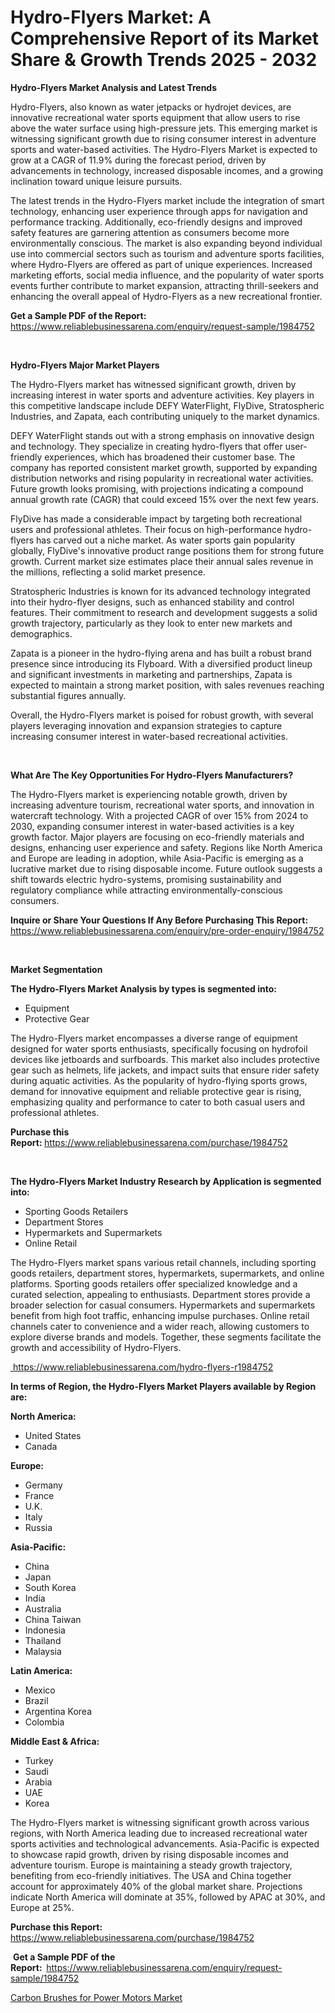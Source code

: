 <p><h1>Hydro-Flyers Market: A Comprehensive Report of its Market Share & Growth Trends 2025 - 2032</h1></p><p><strong>Hydro-Flyers Market Analysis and Latest Trends</strong></p>
<p><p>Hydro-Flyers, also known as water jetpacks or hydrojet devices, are innovative recreational water sports equipment that allow users to rise above the water surface using high-pressure jets. This emerging market is witnessing significant growth due to rising consumer interest in adventure sports and water-based activities. The Hydro-Flyers Market is expected to grow at a CAGR of 11.9% during the forecast period, driven by advancements in technology, increased disposable incomes, and a growing inclination toward unique leisure pursuits.</p><p>The latest trends in the Hydro-Flyers market include the integration of smart technology, enhancing user experience through apps for navigation and performance tracking. Additionally, eco-friendly designs and improved safety features are garnering attention as consumers become more environmentally conscious. The market is also expanding beyond individual use into commercial sectors such as tourism and adventure sports facilities, where Hydro-Flyers are offered as part of unique experiences. Increased marketing efforts, social media influence, and the popularity of water sports events further contribute to market expansion, attracting thrill-seekers and enhancing the overall appeal of Hydro-Flyers as a new recreational frontier.</p></p>
<p><strong>Get a Sample PDF of the Report:&nbsp;</strong> <a href="https://www.reliablebusinessarena.com/enquiry/request-sample/1984752?utm_campaign=2518&utm_medium=2&utm_source=Github&utm_content=ia&utm_term=02032025&utm_id=hydro-flyers">https://www.reliablebusinessarena.com/enquiry/request-sample/1984752</a></p>
<p>&nbsp;</p>
<p><strong>Hydro-Flyers Major Market Players</strong></p>
<p><p>The Hydro-Flyers market has witnessed significant growth, driven by increasing interest in water sports and adventure activities. Key players in this competitive landscape include DEFY WaterFlight, FlyDive, Stratospheric Industries, and Zapata, each contributing uniquely to the market dynamics.</p><p>DEFY WaterFlight stands out with a strong emphasis on innovative design and technology. They specialize in creating hydro-flyers that offer user-friendly experiences, which has broadened their customer base. The company has reported consistent market growth, supported by expanding distribution networks and rising popularity in recreational water activities. Future growth looks promising, with projections indicating a compound annual growth rate (CAGR) that could exceed 15% over the next few years.</p><p>FlyDive has made a considerable impact by targeting both recreational users and professional athletes. Their focus on high-performance hydro-flyers has carved out a niche market. As water sports gain popularity globally, FlyDive's innovative product range positions them for strong future growth. Current market size estimates place their annual sales revenue in the millions, reflecting a solid market presence.</p><p>Stratospheric Industries is known for its advanced technology integrated into their hydro-flyer designs, such as enhanced stability and control features. Their commitment to research and development suggests a solid growth trajectory, particularly as they look to enter new markets and demographics.</p><p>Zapata is a pioneer in the hydro-flying arena and has built a robust brand presence since introducing its Flyboard. With a diversified product lineup and significant investments in marketing and partnerships, Zapata is expected to maintain a strong market position, with sales revenues reaching substantial figures annually.</p><p>Overall, the Hydro-Flyers market is poised for robust growth, with several players leveraging innovation and expansion strategies to capture increasing consumer interest in water-based recreational activities.</p></p>
<p>&nbsp;</p>
<p><strong>What Are The Key Opportunities For Hydro-Flyers Manufacturers?</strong></p>
<p><p>The Hydro-Flyers market is experiencing notable growth, driven by increasing adventure tourism, recreational water sports, and innovation in watercraft technology. With a projected CAGR of over 15% from 2024 to 2030, expanding consumer interest in water-based activities is a key growth factor. Major players are focusing on eco-friendly materials and designs, enhancing user experience and safety. Regions like North America and Europe are leading in adoption, while Asia-Pacific is emerging as a lucrative market due to rising disposable income. Future outlook suggests a shift towards electric hydro-systems, promising sustainability and regulatory compliance while attracting environmentally-conscious consumers.</p></p>
<p><strong>Inquire or Share Your Questions If Any Before Purchasing This Report:</strong> <a href="https://www.reliablebusinessarena.com/enquiry/pre-order-enquiry/1984752?utm_campaign=2518&utm_medium=2&utm_source=Github&utm_content=ia&utm_term=02032025&utm_id=hydro-flyers">https://www.reliablebusinessarena.com/enquiry/pre-order-enquiry/1984752</a></p>
<p>&nbsp;</p>
<p><strong>Market Segmentation</strong></p>
<p><strong>The Hydro-Flyers Market Analysis by types is segmented into:</strong></p>
<p><ul><li>Equipment</li><li>Protective Gear</li></ul></p>
<p><p>The Hydro-Flyers market encompasses a diverse range of equipment designed for water sports enthusiasts, specifically focusing on hydrofoil devices like jetboards and surfboards. This market also includes protective gear such as helmets, life jackets, and impact suits that ensure rider safety during aquatic activities. As the popularity of hydro-flying sports grows, demand for innovative equipment and reliable protective gear is rising, emphasizing quality and performance to cater to both casual users and professional athletes.</p></p>
<p><strong>Purchase this Report:&nbsp;</strong><a href="https://www.reliablebusinessarena.com/purchase/1984752?utm_campaign=2518&utm_medium=2&utm_source=Github&utm_content=ia&utm_term=02032025&utm_id=hydro-flyers">https://www.reliablebusinessarena.com/purchase/1984752</a></p>
<p>&nbsp;</p>
<p><strong>The Hydro-Flyers Market Industry Research by Application is segmented into:</strong></p>
<p><ul><li>Sporting Goods Retailers</li><li>Department Stores</li><li>Hypermarkets and Supermarkets</li><li>Online Retail</li></ul></p>
<p><p>The Hydro-Flyers market spans various retail channels, including sporting goods retailers, department stores, hypermarkets, supermarkets, and online platforms. Sporting goods retailers offer specialized knowledge and a curated selection, appealing to enthusiasts. Department stores provide a broader selection for casual consumers. Hypermarkets and supermarkets benefit from high foot traffic, enhancing impulse purchases. Online retail channels cater to convenience and a wider reach, allowing customers to explore diverse brands and models. Together, these segments facilitate the growth and accessibility of Hydro-Flyers.</p></p>
<p><a href="https://www.reliablebusinessarena.com/hydro-flyers-r1984752?utm_campaign=2518&utm_medium=2&utm_source=Github&utm_content=ia&utm_term=02032025&utm_id=hydro-flyers">&nbsp;https://www.reliablebusinessarena.com/hydro-flyers-r1984752</a></p>
<p><strong>In terms of Region, the Hydro-Flyers Market Players available by Region are:</strong></p>
<p>
    <p> <strong> North America: </strong>
        <ul>
            <li>United States</li>
            <li>Canada</li>
        </ul>
        </p> 
    <p> <strong> Europe: </strong>
        <ul>
            <li>Germany</li>
            <li>France</li>
            <li>U.K.</li>
            <li>Italy</li>
            <li>Russia</li>
        </ul>
        </p> 
    <p> <strong> Asia-Pacific: </strong>
        <ul>
            <li>China</li>
            <li>Japan</li>
            <li>South Korea</li>
            <li>India</li>
            <li>Australia</li>
            <li>China Taiwan</li>
            <li>Indonesia</li>
            <li>Thailand</li>
            <li>Malaysia</li>
        </ul>
        </p> 
    <p> <strong> Latin America: </strong>
        <ul>
            <li>Mexico</li>
            <li>Brazil</li>
            <li>Argentina Korea</li>
            <li>Colombia</li>
        </ul>
        </p> 
    <p> <strong> Middle East & Africa: </strong>
        <ul>
            <li>Turkey</li>
            <li>Saudi</li>
            <li>Arabia</li>
            <li>UAE</li>
            <li>Korea</li>
        </ul>
    </p>
    </p>
<p><p>The Hydro-Flyers market is witnessing significant growth across various regions, with North America leading due to increased recreational water sports activities and technological advancements. Asia-Pacific is expected to showcase rapid growth, driven by rising disposable incomes and adventure tourism. Europe is maintaining a steady growth trajectory, benefiting from eco-friendly initiatives. The USA and China together account for approximately 40% of the global market share. Projections indicate North America will dominate at 35%, followed by APAC at 30%, and Europe at 25%.</p></p>
<p><strong>Purchase this Report: </strong><a href="https://www.reliablebusinessarena.com/purchase/1984752?utm_campaign=2518&utm_medium=2&utm_source=Github&utm_content=ia&utm_term=02032025&utm_id=hydro-flyers">https://www.reliablebusinessarena.com/purchase/1984752</a></p>
<p>&nbsp;<strong>Get a Sample PDF of the Report:&nbsp;&nbsp;</strong><a href="https://www.reliablebusinessarena.com/enquiry/request-sample/1984752?utm_campaign=2518&utm_medium=2&utm_source=Github&utm_content=ia&utm_term=02032025&utm_id=hydro-flyers">https://www.reliablebusinessarena.com/enquiry/request-sample/1984752</a></p>
<p><strong></strong></p>
<p><p><a href="https://github.com/krinerstormy331/Market-Research-Report-List-1/blob/main/carbon-brushes-for-power-motors-market.md?utm_campaign=2518&utm_medium=2&utm_source=Github&utm_content=ia&utm_term=02032025&utm_id=hydro-flyers">Carbon Brushes for Power Motors Market</a></p></p>